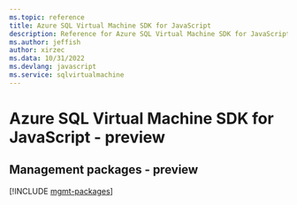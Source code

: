 ```yaml
---
ms.topic: reference
title: Azure SQL Virtual Machine SDK for JavaScript
description: Reference for Azure SQL Virtual Machine SDK for JavaScript
ms.author: jeffish
author: xirzec
ms.data: 10/31/2022
ms.devlang: javascript
ms.service: sqlvirtualmachine
---
```

# Azure SQL Virtual Machine SDK for JavaScript - preview

## Management packages - preview
[!INCLUDE [mgmt-packages](sql-virtual-machine-mgmt-index.md)]
